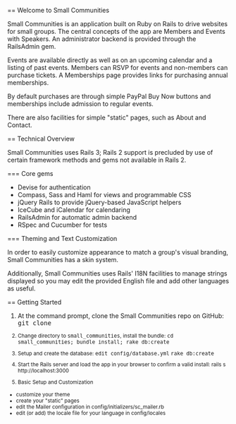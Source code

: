 == Welcome to Small Communities

Small Communities is an application built on Ruby on Rails to drive websites 
for small groups. The central concepts of the app are Members and Events with 
Speakers. An administrator backend is provided through the RailsAdmin gem.

Events are available directly as well as on an upcoming calendar and a listing 
of past events. Members can RSVP for events and non-members can purchase 
tickets. A Memberships page provides links for purchasing annual memberships.

By default purchases are through simple PayPal Buy Now buttons and memberships 
include admission to regular events.

There are also facilities for simple "static" pages, such as About and Contact.

== Technical Overview

Small Communities uses Rails 3; Rails 2 support is precluded by use of certain 
framework methods and gems not available in Rails 2.

=== Core gems

* Devise for authentication
* Compass, Sass and Haml for views and programmable CSS
* jQuery Rails to provide jQuery-based JavaScript helpers
* IceCube and iCalendar for calendaring
* RailsAdmin for automatic admin backend
* RSpec and Cucumber for tests

=== Theming and Text Customization

In order to easily customize appearance to match a group's visual branding, 
Small Communities has a skin system.

Additionally, Small Communities uses Rails' I18N facilities to manage strings 
displayed so you may edit the provided English file and add other languages as 
useful.

== Getting Started

1. At the command prompt, clone the Small Communities repo on GitHub:
       <tt>git clone <Small Communities URL></tt>

2. Change directory to <tt>small_communities</tt>, install the bundle:
       <tt>cd small_communities; bundle install; rake db:create</tt>

3. Setup and create the database:
       <tt>edit config/database.yml</tt>
       <tt>rake db:create</tt>

4. Start the Rails server and load the app in your browser to confirm a valid install:
  rails s</tt>
  http://localhost:3000</tt>

5. Basic Setup and Customization

* customize your theme
* create your "static" pages
* edit the Mailer configuration in config/initializers/sc_mailer.rb
* edit (or add) the locale file for your language in config/locales
